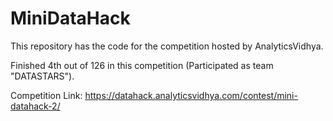 # MiniDataHack
This repository has the code for the competition hosted by AnalyticsVidhya.

Finished 4th out of 126 in this competition (Participated as team "DATASTARS").

Competition Link: https://datahack.analyticsvidhya.com/contest/mini-datahack-2/ 


